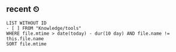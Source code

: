 
## recent ⏲

```dataview
LIST WITHOUT ID
- [ ] FROM "Knowledge/tools" 
WHERE file.mtime > date(today) - dur(10 day) AND file.name != this.file.name
SORT file.mtime
```
